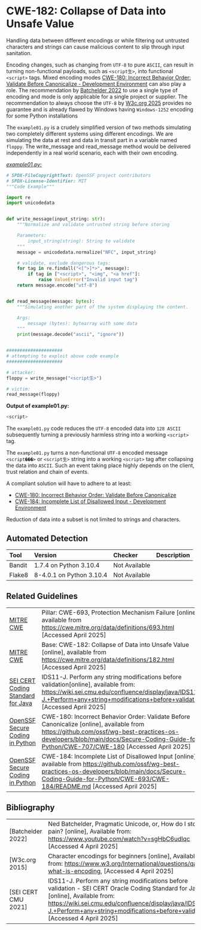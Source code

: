 # CWE-182: Collapse of Data into Unsafe Value

Handling data between different encodings or while filtering out untrusted characters and strings can cause malicious content to slip through input sanitation.

Encoding changes, such as changing from `UTF-8` to pure `ASCII`, can result in turning non-functional payloads, such as `<script生>`, into functional `<script>` tags. Mixed encoding modes [CWE-180: Incorrect Behavior Order: Validate Before Canonicalize - Development Environment](../../CWE-707/CWE-180/) can also play a role. The recommendation by [Batchelder 2022](https://www.youtube.com/watch?v=sgHbC6udIqc) to use a single type of encoding and mode is only applicable for a single project or supplier. The recommendation to always choose the `UTF-8` by [W3c.org 2025](https://www.w3.org/International/questions/qa-what-is-encoding) provides no guarantee and is already flawed by Windows having `Windows-1252` encoding for some Python installations

The `example01.py` is a crudely simplified version of two methods simulating two completely different systems using different encodings. We are simulating the data at rest and data in transit part in a variable named `floppy`. The write_message and read_message method would be delivered independently in a real world scenario, each with their own encoding.

[*example01.py:*](example01.py)

```py
# SPDX-FileCopyrightText: OpenSSF project contributors
# SPDX-License-Identifier: MIT
"""Code Example"""

import re
import unicodedata


def write_message(input_string: str):
    """Normalize and validate untrusted string before storing

    Parameters:
        input_string(string): String to validate
    """
    message = unicodedata.normalize("NFC", input_string)

    # validate, exclude dangerous tags:
    for tag in re.findall("<[^>]*>", message):
        if tag in ["<script>", "<img", "<a href"]:
            raise ValueError("Invalid input tag")
    return message.encode("utf-8")


def read_message(message: bytes):
    """Simulating another part of the system displaying the content.

    Args:
        message (bytes): bytearray with some data
    """
    print(message.decode("ascii", "ignore"))


#####################
# attempting to exploit above code example
#####################

# attacker:
floppy = write_message("<script生>")

# victim:
read_message(floppy)
```

__Output of example01.py:__

```bash
<script>
```

The `example01.py` code reduces the `UTF-8` encoded data into `128 ASCII` subsequently turning a previously harmless string into a working `<script>` tag.

The `example01.py` turns a non-functional `UTF-8` encoded message `<script���>` or `<script生>`  string into a working `<script>` tag after collapsing the data into `ASCII`. Such an event taking place highly depends on the client, trust relation and chain of events.

A compliant solution will have to adhere to at least:

* [CWE-180: Incorrect Behavior Order: Validate Before Canonicalize](../../CWE-707/CWE-180/)
* [CWE-184: Incomplete List of Disallowed Input - Development Environment](../CWE-184/README.md)

Reduction of data into a subset is not limited to strings and characters.

## Automated Detection

|Tool|Version|Checker|Description|
|:---|:---|:---|:---|
|Bandit|1.7.4 on Python 3.10.4|Not Available||
|Flake8|8-4.0.1 on Python 3.10.4|Not Available||

## Related Guidelines

|||
|:---|:---|
|[MITRE CWE](http://cwe.mitre.org/)|Pillar: CWE-693, Protection Mechanism Failure \[online\], available from <https://cwe.mitre.org/data/definitions/693.html> \[Accessed April 2025\]|
|[MITRE CWE](http://cwe.mitre.org/)|Base: CWE-182: Collapse of Data into Unsafe Value \[online\], available from <https://cwe.mitre.org/data/definitions/182.html> \[Accessed April 2025\]|
|[SEI CERT Coding Standard for Java](https://wiki.sei.cmu.edu/confluence/display/java/SEI+CERT+Oracle+Coding+Standard+for+Java)|IDS11-J. Perform any string modifications before validation\[online\], available from: <https://wiki.sei.cmu.edu/confluence/display/java/IDS11-J.+Perform+any+string+modifications+before+validation> \[Accessed April 2025\]|
|[OpenSSF Secure Coding in Python](https://github.com/ossf/wg-best-practices-os-developers/tree/main/docs/Secure-Coding-Guide-for-Python)|CWE-180: Incorrect Behavior Order: Validate Before Canonicalize \[online\], available from <https://github.com/ossf/wg-best-practices-os-developers/blob/main/docs/Secure-Coding-Guide-for-Python/CWE-707/CWE-180> \[Accessed April 2025\]|
|[OpenSSF Secure Coding in Python](https://github.com/ossf/wg-best-practices-os-developers/tree/main/docs/Secure-Coding-Guide-for-Python)|CWE-184: Incomplete List of Disallowed Input \[online\], available from <https://github.com/ossf/wg-best-practices-os-developers/blob/main/docs/Secure-Coding-Guide-for-Python/CWE-693/CWE-184/README.md> \[Accessed April 2025\]|

## Bibliography

|||
|:---|:---|
|\[Batchelder 2022\]|Ned Batchelder, Pragmatic Unicode, or, How do I stop the pain? \[online\], Available from: <https://www.youtube.com/watch?v=sgHbC6udIqc> \[Accessed 4 April 2025\] |
|\[W3c.org 2015\]|Character encodings for beginners \[online\], Available from: <https://www.w3.org/International/questions/qa-what-is-encoding>, \[Accessed 4 April 2025\] |
|\[SEI CERT CMU 2021\]|IDS11-J. Perform any string modifications before validation - SEI CERT Oracle Coding Standard for Java \[online\], Available from: <https://wiki.sei.cmu.edu/confluence/display/java/IDS11-J.+Perform+any+string+modifications+before+validation>, \[Accessed 4 April 2025\] |
